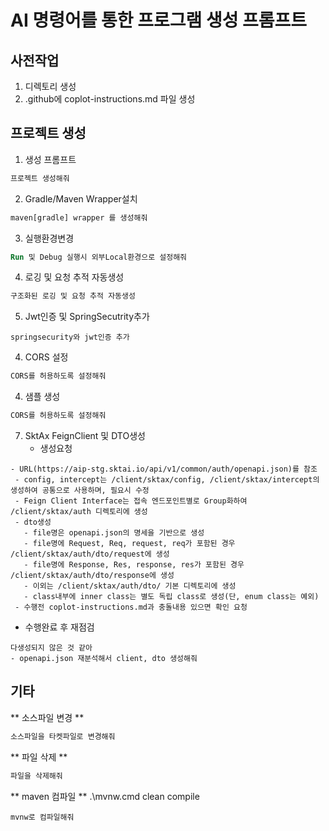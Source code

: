 # AI 명령어를 통한 프로그램 생성 프롬프트

## 사전작업 ##
1. 디렉토리 생성
2. .github에 coplot-instructions.md 파일 생성

## 프로젝트 생성 ##
1. 생성 프롬프트
``` ai prompt
프로젝트 생성해줘
```
2. Gradle/Maven Wrapper설치
``` ai prompt
maven[gradle] wrapper 를 생성해줘
```
3. 실행환경변경
``` ai prompt
Run 및 Debug 실행시 외부Local환경으로 설정해줘
```
4. 로깅 및 요청 추적 자동생성
``` ai prompt
구조화된 로깅 및 요청 추적 자동생성
```
5. Jwt인증 및 SpringSecutrity추가
```
springsecurity와 jwt인증 추가
```
4. CORS 설정
``` ai prompt
CORS를 허용하도록 설정해줘
```
4. 샘플 생성
``` ai prompt
CORS를 허용하도록 설정해줘
```
7. SktAx FeignClient 및 DTO생성
   - 생성요청
```
- URL(https://aip-stg.sktai.io/api/v1/common/auth/openapi.json)를 참조 
 - config, intercept는 /client/sktax/config, /client/sktax/intercept의 생성하여 공통으로 사용하며, 필요시 수정
 - Feign Client Interface는 접속 엔드포인트별로 Group화하여 /client/sktax/auth 디렉토리에 생성
 - dto생성
   - file명은 openapi.json의 명세을 기반으로 생성
   - file명에 Request, Req, request, req가 포함된 경우 /client/sktax/auth/dto/request에 생성
   - file명에 Response, Res, response, res가 포함된 경우 /client/sktax/auth/dto/response에 생성
   - 이외는 /client/sktax/auth/dto/ 기본 디렉토리에 생성
   - class내부에 inner class는 별도 독립 class로 생성(단, enum class는 예외)
 - 수행전 coplot-instructions.md과 충돌내용 있으면 확인 요청
```
   - 수행완료 후 재점검
```
다생성되지 않은 것 같아 
- openapi.json 재분석해서 client, dto 생성해줘
```   

## 기타 ##
** 소스파일 변경 **
``` ai prompt
소스파일을 타켓파일로 변경해줘
```
** 파일 삭제 **
``` ai prompt
파일을 삭제해줘
```
** maven 컴파일 **
.\mvnw.cmd clean compile
```
mvnw로 컴파일해줘
```
